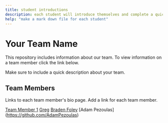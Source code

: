 ```yaml
---
title: student introductions
description: each student will introduce themselves and complete a quick bio
help: "make a mark down file for each student"
---
```


# Your Team Name

This repository includes information about our team. To view information on a team member click the link below.

Make sure to include a quick description about your team.

## Team Members

Links to each team member's bio page. Add a link for each team member.


[Team Member 1](/member1.md)
[Greg](https://github.com/GregoryOrd)
[Braden Foley](https://github.com/MRInfected101)
[Adam Pezoulas] (https://github.com/AdamPezoulas)

